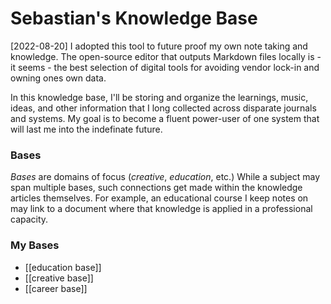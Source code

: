 # Sebastian's Knowledge Base

[2022-08-20]
I adopted this tool to future proof my own note taking and knowledge. The open-source editor that outputs Markdown files locally is - it seems - the best selection of digital tools for avoiding vendor lock-in and owning ones own data.

In this knowledge base, I'll be storing and organize the learnings, music, ideas, and other information that I long collected across disparate journals and systems. My goal is to become a fluent power-user of one system that will last me into the indefinate future.

### Bases
*Bases* are domains of focus (*creative*, *education*, etc.) While a subject may span multiple bases, such connections get made within the knowledge articles themselves. For example, an educational course I keep notes on may link to a document where that knowledge is applied in a professional capacity.

### My Bases
- [[education base]]
- [[creative base]]
- [[career base]]
